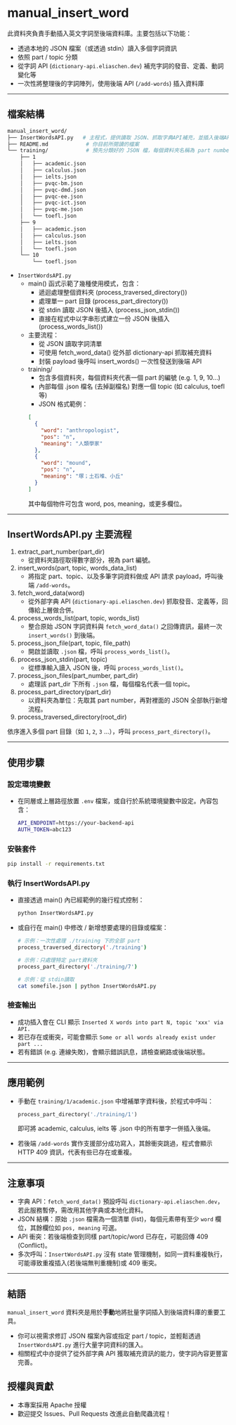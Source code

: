 # manual_insert_word

此資料夾負責手動插入英文字詞至後端資料庫。主要包括以下功能：

- 透過本地的 JSON 檔案（或透過 stdin）讀入多個字詞資訊
- 依照 part / topic 分類
- 從字詞 API (`dictionary-api.eliaschen.dev`) 補充字詞的發音、定義、動詞變化等
- 一次性將整理後的字詞陣列，使用後端 API (`/add-words`) 插入資料庫

---

## 檔案結構

```bash
manual_insert_word/
├── InsertWordsAPI.py   # 主程式，提供讀取 JSON、抓取字典API補充，並插入後端API
├── README.md            # 你目前所閱讀的檔案
└── training/            # 預先分類好的 JSON 檔，每個資料夾名稱為 part number
    ├── 1
    │   ├── academic.json
    │   ├── calculus.json
    │   ├── ielts.json
    │   ├── pvqc-bm.json
    │   ├── pvqc-dmd.json
    │   ├── pvqc-ee.json
    │   ├── pvqc-ict.json
    │   ├── pvqc-me.json
    │   └── toefl.json
    ├── 9
    │   ├── academic.json
    │   ├── calculus.json
    │   ├── ielts.json
    │   └── toefl.json
    └── 10
        └── toefl.json
```

- `InsertWordsAPI.py`
    - main() 函式示範了幾種使用模式，包含：
        - 遞迴處理整個資料夾 (process_traversed_directory())
        - 處理單一 part 目錄 (process_part_directory())
        - 從 stdin 讀取 JSON 後插入 (process_json_stdin())
        - 直接在程式中以字串形式建立一份 JSON 後插入 (process_words_list())
    - 主要流程：
        - 從 JSON 讀取字詞清單
        - 可使用 fetch_word_data() 從外部 dictionary-api 抓取補充資料
        - 封裝 payload 後呼叫 insert_words() 一次性發送到後端 API
    - training/
        - 包含多個資料夾，每個資料夾代表一個 part 的編號 (e.g. 1, 9, 10...)
        - 內部每個 .json 檔名 (去掉副檔名) 對應一個 topic (如 calculus, toefl 等)
        - JSON 格式範例：
      ```json
      [
        {
          "word": "anthropologist",
          "pos": "n",
          "meaning": "人類學家"
        },
        {
          "word": "mound",
          "pos": "n",
          "meaning": "塚；土石堆、小丘"
        }
      ]
      ```
      其中每個物件可包含 word, pos, meaning，或更多欄位。

---

## InsertWordsAPI.py 主要流程

1. extract_part_number(part_dir)
    - 從資料夾路徑取得數字部分，視為 part 編號。
2. insert_words(part, topic, words_data_list)
    - 將指定 part、topic、以及多筆字詞資料做成 API 請求 payload，呼叫後端 `/add-words`。
3. fetch_word_data(word)
    - 從外部字典 API (`dictionary-api.eliaschen.dev`) 抓取發音、定義等，回傳給上層做合併。
4. process_words_list(part, topic, words_list)
    - 整合原始 JSON 字詞資料與 `fetch_word_data()` 之回傳資訊，最終一次 `insert_words()` 到後端。
5. process_json_file(part, topic, file_path)
    - 開啟並讀取 `.json` 檔，呼叫 `process_words_list()`。
6. process_json_stdin(part, topic)
    - 從標準輸入讀入 JSON 後，呼叫 `process_words_list()`。
7. process_json_files(part_number, part_dir)
    - 處理該 part_dir 下所有 `.json` 檔，每個檔名代表一個 topic。
8. process_part_directory(part_dir)
    - 以資料夾為單位：先取其 part number，再對裡面的 JSON 全部執行新增流程。
9. process_traversed_directory(root_dir)

依序進入多個 part 目錄（如 `1`, `2`, `3` ...），呼叫 `process_part_directory()`。

---

## 使用步驟

### 設定環境變數

- 在同層或上層路徑放置 `.env` 檔案，或自行於系統環境變數中設定。內容包含：
    ```bash
    API_ENDPOINT=https://your-backend-api
    AUTH_TOKEN=abc123
    ```

### 安裝套件

```bash
pip install -r requirements.txt
```

### 執行 InsertWordsAPI.py

- 直接透過 main() 內已經範例的幾行程式控制：
    ```bash
    python InsertWordsAPI.py
    ```
- 或自行在 main() 中修改 / 新增想要處理的目錄或檔案：
    ```bash
    # 示例：一次性處理 ./training 下的全部 part
    process_traversed_directory('./training')
    
    # 示例：只處理特定 part資料夾
    process_part_directory('./training/7')
    
    # 示例：從 stdin讀取
    cat somefile.json | python InsertWordsAPI.py
    ```

### 檢查輸出

- 成功插入會在 CLI 顯示 `Inserted X words into part N, topic 'xxx' via API.`
- 若已存在或衝突，可能會顯示 `Some or all words already exist under part ...`
- 若有錯誤 (e.g. 連線失敗)，會顯示錯誤訊息，請檢查網路或後端狀態。

---

## 應用範例

- 手動在 `training/1/academic.json` 中增補單字資料後，於程式中呼叫：
    ```python
    process_part_directory('./training/1')
    ```
  即可將 academic, calculus, ielts 等 .json 中的所有單字一併插入後端。

- 若後端 `/add-words` 實作支援部分成功寫入，其餘衝突跳過，程式會顯示 HTTP 409 資訊，代表有些已存在或重複。

---

## 注意事項

- 字典 API：`fetch_word_data()` 預設呼叫 `dictionary-api.eliaschen.dev`，若此服務暫停，需改用其他字典或本地化資料。
- JSON 結構：原始 `.json` 檔需為一個清單 (list)，每個元素帶有至少 `word` 欄位，其餘欄位如 `pos, meaning` 可選。
- API 衝突：若後端檢查到同樣 part/topic/word 已存在，可能回傳 409 (Conflict)。
- 多次呼叫：`InsertWordsAPI.py` 沒有 state 管理機制，如同一資料重複執行，可能導致重複插入(若後端無判重機制)或 409 衝突。

--- 

## 結語

`manual_insert_word` 資料夾是用於**手動**地將批量字詞插入到後端資料庫的重要工具。

- 你可以視需求修訂 JSON 檔案內容或指定 part / topic，並輕鬆透過 `InsertWordsAPI.py` 進行大量字詞資料的匯入。
- 相關程式中亦提供了從外部字典 API 獲取補充資訊的能力，使字詞內容更豐富完善。

## 授權與貢獻

- 本專案採用 Apache 授權
- 歡迎提交 Issues、Pull Requests 改進此自動爬蟲流程！